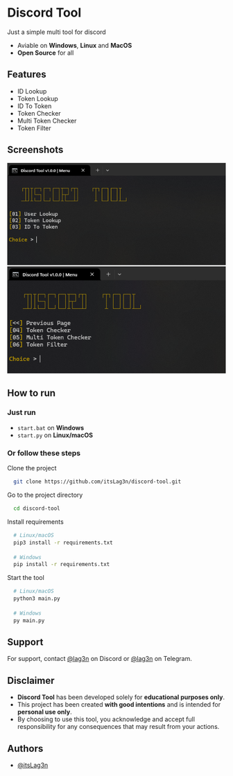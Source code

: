 
# Discord Tool

Just a simple multi tool for discord

- Aviable on **Windows**, **Linux** and **MacOS**
- **Open Source** for all


## Features

- ID Lookup
- Token Lookup
- ID To Token
- Token Checker
- Multi Token Checker
- Token Filter


## Screenshots

![Menu 1](https://raw.githubusercontent.com/itsLag3n/discord-tool/refs/heads/main/assets/menu1.png)
![Menu 2](https://raw.githubusercontent.com/itsLag3n/discord-tool/refs/heads/main/assets/menu2.png)


## How to run

### Just run
- `start.bat` on **Windows**
- `start.py` on **Linux/macOS**

### Or follow these steps
Clone the project

```bash
  git clone https://github.com/itsLag3n/discord-tool.git
```

Go to the project directory

```bash
  cd discord-tool
```

Install requirements

```bash
  # Linux/macOS
  pip3 install -r requirements.txt

  # Windows
  pip install -r requirements.txt
```

Start the tool

```bash
  # Linux/macOS
  python3 main.py

  # Windows
  py main.py
```


## Support

For support, contact [@lag3n](https://discord.com/channels/@me) on Discord or [@lag3n](https://lag3n.t.me) on Telegram.


## Disclaimer

- **Discord Tool** has been developed solely for **educational purposes only**.
- This project has been created **with good intentions** and is intended for **personal use only**.
- By choosing to use this tool, you acknowledge and accept full responsibility for any consequences that may result from your actions.


## Authors

- [@itsLag3n](https://www.github.com/itsLag3n)

